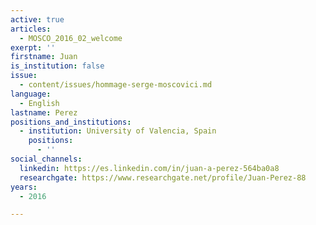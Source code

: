 ```yaml
---
active: true
articles:
  - MOSCO_2016_02_welcome
exerpt: ''
firstname: Juan
is_institution: false
issue:
  - content/issues/hommage-serge-moscovici.md
language:
  - English
lastname: Perez
positions_and_institutions:
  - institution: University of Valencia, Spain
    positions:
      - ''
social_channels:
  linkedin: https://es.linkedin.com/in/juan-a-perez-564ba0a8
  researchgate: https://www.researchgate.net/profile/Juan-Perez-88
years:
  - 2016

---
```

